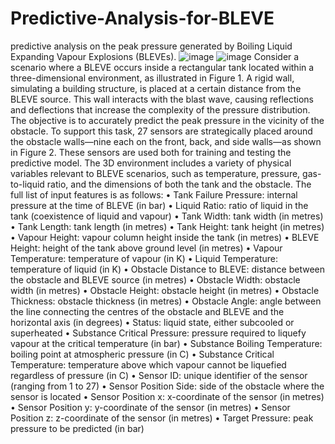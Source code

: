 # Predictive-Analysis-for-BLEVE
 predictive analysis on the peak pressure generated by Boiling Liquid Expanding Vapour Explosions (BLEVEs).
![image](https://github.com/user-attachments/assets/8536fc0c-9a4e-49a2-99b2-158ea149f6d0)
![image](https://github.com/user-attachments/assets/7e7c9b37-0e80-451e-b221-ea87624ec4d0)
Consider a scenario where a BLEVE occurs inside a rectangular tank located within a three-dimensional environment, as
illustrated in Figure 1. A rigid wall, simulating a building structure, is placed at a certain
distance from the BLEVE source. This wall interacts with the blast wave, causing reflections
and deflections that increase the complexity of the pressure distribution.
The objective is to accurately predict the peak pressure in the vicinity of the obstacle. To
support this task, 27 sensors are strategically placed around the obstacle walls—nine each
on the front, back, and side walls—as shown in Figure 2. These sensors are used both for
training and testing the predictive model.
The 3D environment includes a variety of physical variables relevant to BLEVE scenarios,
such as temperature, pressure, gas-to-liquid ratio, and the dimensions of both the tank and
the obstacle. The full list of input features is as follows:
• Tank Failure Pressure: internal pressure at the time of BLEVE (in bar)
• Liquid Ratio: ratio of liquid in the tank (coexistence of liquid and vapour)
• Tank Width: tank width (in metres)
• Tank Length: tank length (in metres)
• Tank Height: tank height (in metres)
• Vapour Height: vapour column height inside the tank (in metres)
• BLEVE Height: height of the tank above ground level (in metres)
• Vapour Temperature: temperature of vapour (in K)
• Liquid Temperature: temperature of liquid (in K)
• Obstacle Distance to BLEVE: distance between the obstacle and BLEVE source (in
metres)
• Obstacle Width: obstacle width (in metres)
• Obstacle Height: obstacle height (in metres)
• Obstacle Thickness: obstacle thickness (in metres)
• Obstacle Angle: angle between the line connecting the centres of the obstacle and
BLEVE and the horizontal axis (in degrees)
• Status: liquid state, either subcooled or superheated
• Substance Critical Pressure: pressure required to liquefy vapour at the critical
temperature (in bar)
• Substance Boiling Temperature: boiling point at atmospheric pressure (in C)
• Substance Critical Temperature: temperature above which vapour cannot be liquefied regardless of pressure (in C)
• Sensor ID: unique identifier of the sensor (ranging from 1 to 27)
• Sensor Position Side: side of the obstacle where the sensor is located
• Sensor Position x: x-coordinate of the sensor (in metres)
• Sensor Position y: y-coordinate of the sensor (in metres)
• Sensor Position z: z-coordinate of the sensor (in metres)
• Target Pressure: peak pressure to be predicted (in bar)
